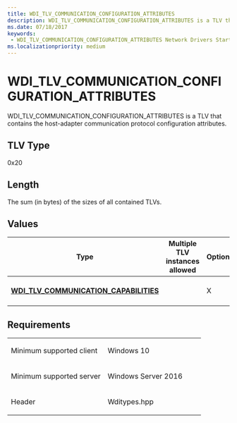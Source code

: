 ```yaml
---
title: WDI_TLV_COMMUNICATION_CONFIGURATION_ATTRIBUTES
description: WDI_TLV_COMMUNICATION_CONFIGURATION_ATTRIBUTES is a TLV that contains the host-adapter communication protocol configuration attributes.
ms.date: 07/18/2017
keywords:
 - WDI_TLV_COMMUNICATION_CONFIGURATION_ATTRIBUTES Network Drivers Starting with Windows Vista
ms.localizationpriority: medium
---
```


# WDI\_TLV\_COMMUNICATION\_CONFIGURATION\_ATTRIBUTES


WDI\_TLV\_COMMUNICATION\_CONFIGURATION\_ATTRIBUTES is a TLV that contains the host-adapter communication protocol configuration attributes.

## TLV Type


0x20

## Length


The sum (in bytes) of the sizes of all contained TLVs.

## Values


| Type                                                                                | Multiple TLV instances allowed | Optional | Description                     |
|-------------------------------------------------------------------------------------|--------------------------------|----------|---------------------------------|
| [**WDI\_TLV\_COMMUNICATION\_CAPABILITIES**](wdi-tlv-communication-capabilities.md) |                                | X        | The communication capabilities. |

 

## Requirements

<table>
<colgroup>
<col width="50%" />
<col width="50%" />
</colgroup>
<tbody>
<tr class="odd">
<td><p>Minimum supported client</p></td>
<td><p>Windows 10</p></td>
</tr>
<tr class="even">
<td><p>Minimum supported server</p></td>
<td><p>Windows Server 2016</p></td>
</tr>
<tr class="odd">
<td><p>Header</p></td>
<td>Wditypes.hpp</td>
</tr>
</tbody>
</table>

 

 




